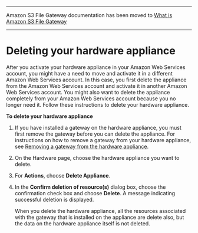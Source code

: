 --------

Amazon S3 File Gateway documentation has been moved to [What is Amazon S3 File Gateway](https://docs.aws.amazon.com/filegateway/latest/files3/WhatIsStorageGateway.html)

--------

# Deleting your hardware appliance<a name="delete-appliance"></a>

After you activate your hardware appliance in your Amazon Web Services account, you might have a need to move and activate it in a different Amazon Web Services account\. In this case, you first delete the appliance from the Amazon Web Services account and activate it in another Amazon Web Services account\. You might also want to delete the appliance completely from your Amazon Web Services account because you no longer need it\. Follow these instructions to delete your hardware appliance\.

**To delete your hardware appliance**

1. If you have installed a gateway on the hardware appliance, you must first remove the gateway before you can delete the appliance\. For instructions on how to remove a gateway from your hardware appliance, see [Removing a gateway from the hardware appliance](appliance-remove-gateway.md)\.

1. On the Hardware page, choose the hardware appliance you want to delete\.

1. For **Actions**, choose **Delete Appliance**\.

1. In the **Confirm deletion of resource\(s\)** dialog box, choose the confirmation check box and choose **Delete**\. A message indicating successful deletion is displayed\.

   When you delete the hardware appliance, all the resources associated with the gateway that is installed on the appliance are delete also, but the data on the hardware appliance itself is not deleted\.